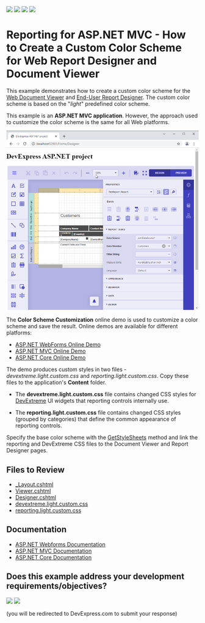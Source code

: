 <!-- default badges list -->
![](https://img.shields.io/endpoint?url=https://codecentral.devexpress.com/api/v1/VersionRange/180366629/23.1.3%2B)
[![](https://img.shields.io/badge/Open_in_DevExpress_Support_Center-FF7200?style=flat-square&logo=DevExpress&logoColor=white)](https://supportcenter.devexpress.com/ticket/details/T830434)
[![](https://img.shields.io/badge/📖_How_to_use_DevExpress_Examples-e9f6fc?style=flat-square)](https://docs.devexpress.com/GeneralInformation/403183)
[![](https://img.shields.io/badge/💬_Leave_Feedback-feecdd?style=flat-square)](#does-this-example-address-your-development-requirementsobjectives)
<!-- default badges end -->

# Reporting for ASP.NET MVC - How to Create a Custom Color Scheme for Web Report Designer and Document Viewer

This example demonstrates how to create a custom color scheme for the [Web Document Viewer](https://docs.devexpress.com/XtraReports/17738) and [End-User Report Designer](https://docs.devexpress.com/XtraReports/17103). The custom color scheme is based on the "_light_" predefined color scheme.

This example is an **ASP.NET MVC application**. However, the approach used to customize the color scheme is the same for all Web platforms.

![](/images/screenshot.png)

The **Color Scheme Customization** online demo is used to customize a color scheme and save the result. Online demos are available for different platforms:

* [ASP.NET WebForms Online Demo](https://demos.devexpress.com/xtrareportsdemos/WebSpecificFeatures/ColorSchemeCustomization.aspx)
* [ASP.NET MVC Online Demo](https://demos.devexpress.com/MVCxReportDemos/WebSpecificFeatures/ColorSchemeCustomization)
* [ASP.NET Core Online Demo](https://demos.devexpress.com/ASPNetCore/Demo/Reporting/ColorSchemeCustomization)

The demo produces custom styles in two files - _devextreme.light.custom.css_ and _reporting.light.custom.css_. Copy these files to the application's **Content** folder.

* The **devextreme.light.custom.css** file contains changed CSS styles for <a href="https://js.devexpress.com/">DevExtreme</a> UI widgets that reporting controls internally use.

* The **reporting.light.custom.css** file contains changed CSS styles (grouped by categories) that define the common appearance of reporting controls.

Specify the base color scheme with the [GetStyleSheets](https://docs.devexpress.com/AspNet/DevExpress.Web.Mvc.UI.ExtensionsFactory.GetStyleSheets.overloads) method and link the reporting and DevExtreme CSS files to the Document Viewer and Report Designer pages.

## Files to Review

* [_Layout.cshtml](./CS/WebReportingCustomColorScheme/Views/Shared/_Layout.cshtml)
* [Viewer.cshtml](./CS/WebReportingCustomColorScheme/Views/Home/Viewer.cshtml)
* [Designer.cshtml](./CS/WebReportingCustomColorScheme/Views/Home/Designer.cshtml)
* [devextreme.light.custom.css](/CS/WebReportingCustomColorScheme/Content/devextreme.light.custom.css)
* [reporting.light.custom.css](/CS/WebReportingCustomColorScheme/Content/reporting.light.custom.css)


## Documentation

* [ASP.NET Webforms Documentation](https://docs.devexpress.com/XtraReports/116672)
* [ASP.NET MVC Documentation](https://docs.devexpress.com/XtraReports/400235)
* [ASP.NET Core Documentation](https://docs.devexpress.com/XtraReports/400413)

<!-- feedback -->
## Does this example address your development requirements/objectives?

[<img src="https://www.devexpress.com/support/examples/i/yes-button.svg"/>](https://www.devexpress.com/support/examples/survey.xml?utm_source=github&utm_campaign=reporting-mvc-create-custom-color-scheme&~~~was_helpful=yes) [<img src="https://www.devexpress.com/support/examples/i/no-button.svg"/>](https://www.devexpress.com/support/examples/survey.xml?utm_source=github&utm_campaign=reporting-mvc-create-custom-color-scheme&~~~was_helpful=no)

(you will be redirected to DevExpress.com to submit your response)
<!-- feedback end -->
